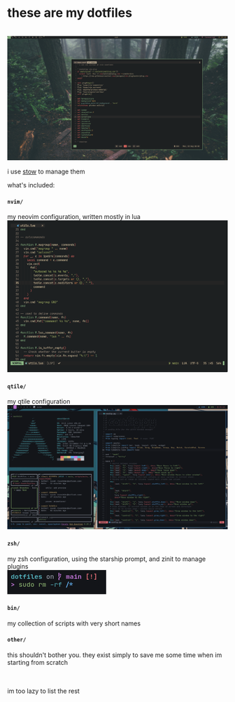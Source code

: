 # these are my dotfiles

<br>

<img src="./rice.png">

<br>

i use [stow](https://www.gnu.org/software/stow/) to manage them

what's included:

#### `nvim/`

my neovim configuration, written mostly in lua
<img src="./nvim/.config/nvim/preview.png">

#### `qtile/`

my qtile configuration
<img src="./qtile/.config/qtile/preview.png">

#### `zsh/`

my zsh configuration, using the starship prompt, and zinit to manage plugins <br />
<img src="./zsh/preview.png">

#### `bin/`

my collection of scripts with very short names

#### `other/`

this shouldn't bother you. they exist simply to save me some time when im starting from scratch

<br />
<br />
im too lazy to list the rest
